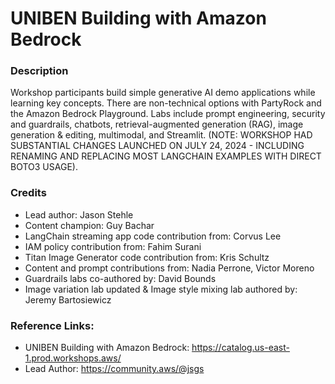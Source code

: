 # UNIBEN Building with Amazon Bedrock

### Description
Workshop participants build simple generative AI demo applications while learning key concepts. There are non-technical options with PartyRock and the Amazon Bedrock Playground. Labs include prompt engineering, security and guardrails, chatbots, retrieval-augmented generation (RAG), image generation & editing, multimodal, and Streamlit. (NOTE: WORKSHOP HAD SUBSTANTIAL CHANGES LAUNCHED ON JULY 24, 2024 - INCLUDING RENAMING AND REPLACING MOST LANGCHAIN EXAMPLES WITH DIRECT BOTO3 USAGE).

### Credits
- Lead author: Jason Stehle
- Content champion: Guy Bachar
- LangChain streaming app code contribution from: Corvus Lee
- IAM policy contribution from: Fahim Surani
- Titan Image Generator code contribution from: Kris Schultz
- Content and prompt contributions from: Nadia Perrone, Victor Moreno
- Guardrails labs co-authored by: David Bounds
- Image variation lab updated & Image style mixing lab authored by: Jeremy Bartosiewicz

### Reference Links:
- UNIBEN Building with Amazon Bedrock: https://catalog.us-east-1.prod.workshops.aws/
- Lead Author: https://community.aws/@jsgs

